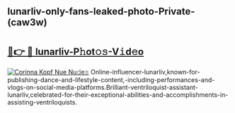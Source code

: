 ## lunarliv-only-fans​-leaked-photo​-Private-(caw3w)


# <h2><a href="https://mediaupload.pro?title=lunarliv&ref=git">🔗👉 🔴 lunarliv-P𝚑ot𝚘𝚜-V𝚒d𝚎o</a></h2>

[![Corinna Kopf Nue Nu𝚍e𝚜](https://i.imgur.com/0qMVB7G.gif)](https://mediaupload.pro?title=lunarliv&ref=git)
Online-influencer-lunarliv,known-for-publishing-dance-and-lifestyle-content,-including-performances-and-vlogs-on-social-media-platforms.Brilliant-ventriloquist-assistant-lunarliv,celebrated-for-their-exceptional-abilities-and-accomplishments-in-assisting-ventriloquists.  